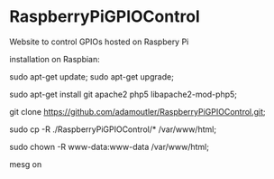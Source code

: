 # RaspberryPiGPIOControl
Website to control GPIOs hosted on Raspbery Pi


installation on Raspbian:

sudo apt-get update; sudo apt-get upgrade;

sudo apt-get install git apache2 php5 libapache2-mod-php5;

git clone https://github.com/adamoutler/RaspberryPiGPIOControl.git;

sudo cp -R ./RaspberryPiGPIOControl/* /var/www/html;

sudo chown -R www-data:www-data /var/www/html;

mesg on

